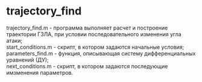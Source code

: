 # trajectory_find
trajectory_find.m - программа выполняет расчет и построение траектории ГЗЛА, при условии последовательного изменения угла атаки;  
start_conditions.m - скрипт, в котором задаются начальные условия;  
parameters_find.m - функция, описывающая систему дифференциальных уравнений (ДУ);  
next_conditions.m - скрипт, в котором задаются последующие имзменения параметров.  
